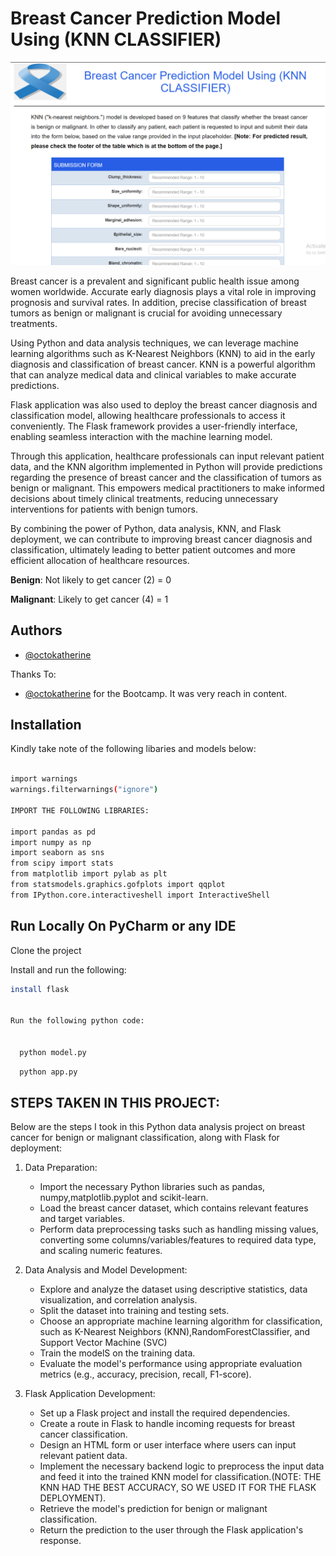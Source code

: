 
# **Breast Cancer Prediction Model Using (KNN CLASSIFIER)**

![Logo](https://github.com/stankovix/Breast-Cancer-Predictor-App/blob/main/FP.png?raw=true)

Breast cancer is a prevalent and significant public health issue among women worldwide. Accurate early diagnosis plays a vital role in improving prognosis and survival rates. In addition, precise classification of breast tumors as benign or malignant is crucial for avoiding unnecessary treatments.

Using Python and data analysis techniques, we can leverage machine learning algorithms such as K-Nearest Neighbors (KNN) to aid in the early diagnosis and classification of breast cancer. KNN is a powerful algorithm that can analyze medical data and clinical variables to make accurate predictions.

 Flask application was also used to deploy the breast cancer diagnosis and classification model, allowing healthcare professionals to access it conveniently. The Flask framework provides a user-friendly interface, enabling seamless interaction with the machine learning model.

Through this application, healthcare professionals can input relevant patient data, and the KNN algorithm implemented in Python will provide predictions regarding the presence of breast cancer and the classification of tumors as benign or malignant. This empowers medical practitioners to make informed decisions about timely clinical treatments, reducing unnecessary interventions for patients with benign tumors.

By combining the power of Python, data analysis, KNN, and Flask deployment, we can contribute to improving breast cancer diagnosis and classification, ultimately leading to better patient outcomes and more efficient allocation of healthcare resources.


**Benign**: Not likely to get cancer (2) = 0

**Malignant**: Likely to get cancer (4) = 1


## Authors

- [@octokatherine](https://github.com/stankovix)

Thanks To:
- [@octokatherine](https://www.linkedin.com/in/mrbriit/) for the Bootcamp. It was very reach in content.


## Installation

Kindly take note of the following libaries and models below:

```bash
  
import warnings
warnings.filterwarnings("ignore")

IMPORT THE FOLLOWING LIBRARIES:

import pandas as pd
import numpy as np
import seaborn as sns
from scipy import stats
from matplotlib import pylab as plt
from statsmodels.graphics.gofplots import qqplot
from IPython.core.interactiveshell import InteractiveShell
```
    
## Run Locally On PyCharm or any IDE

Clone the project

Install and run the following:




```bash
install flask


Run the following python code:


  python model.py
```

```bash
  python app.py
```

## **STEPS TAKEN IN THIS PROJECT:**

Below  are the steps I took in this Python data analysis project on breast cancer for benign or malignant classification, along with Flask for deployment:

1. Data Preparation:
   - Import the necessary Python libraries such as pandas, numpy,matplotlib.pyplot and scikit-learn.
   - Load the breast cancer dataset, which contains relevant features and target variables.
   - Perform data preprocessing tasks such as handling missing values, converting some columns/variables/features to required data type, and scaling numeric features.

2. Data Analysis and Model Development:
   - Explore and analyze the dataset using descriptive statistics, data visualization, and correlation analysis.
   - Split the dataset into training and testing sets.
   - Choose an appropriate machine learning algorithm for classification, such as K-Nearest Neighbors (KNN),RandomForestClassifier, and Support Vector Machine (SVC)
   - Train the modelS on the training data.
   - Evaluate the model's performance using appropriate evaluation metrics (e.g., accuracy, precision, recall, F1-score).

3. Flask Application Development:
   - Set up a Flask project and install the required dependencies.
   - Create a route in Flask to handle incoming requests for breast cancer classification.
   - Design an HTML form or user interface where users can input relevant patient data.
   - Implement the necessary backend logic to preprocess the input data and feed it into the trained KNN model for classification.(NOTE: THE KNN HAD THE BEST ACCURACY, SO WE USED IT FOR THE FLASK DEPLOYMENT).
   - Retrieve the model's prediction for benign or malignant classification.
   - Return the prediction to the user through the Flask application's response.
